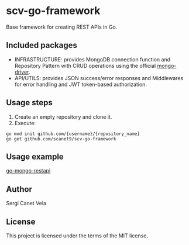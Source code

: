 # scv-go-framework

Base framework for creating REST APIs in Go.

## Included packages
- INFRASTRUCTURE: provides MongoDB connection function and Repository Pattern with CRUD operations using the official [mongo-driver](https://github.com/mongodb/mongo-go-driver).
- API/UTILS: provides JSON success/error responses and Middlewares for error handling and JWT token-based authorization.

## Usage steps
1. Create an empty repository and clone it.
2. Execute:
```
go mod init github.com/{username}/{repository_name}
go get github.com/scanet9/scv-go-framework 
```

## Usage example
[go-mongo-restapi](https://github.com/scanet9/go-mongo-restapi)

## Author
Sergi Canet Vela

## License
This project is licensed under the terms of the MIT license.
